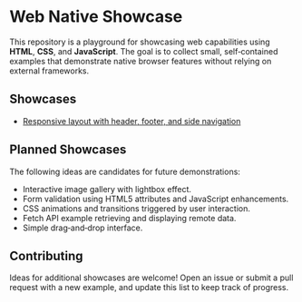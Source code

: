 # Web Native Showcase

This repository is a playground for showcasing web capabilities using **HTML**, **CSS**, and **JavaScript**. The goal is to collect small, self‑contained examples that demonstrate native browser features without relying on external frameworks.

## Showcases

- [Responsive layout with header, footer, and side navigation](responsive-layout/)

## Planned Showcases

The following ideas are candidates for future demonstrations:

- Interactive image gallery with lightbox effect.
- Form validation using HTML5 attributes and JavaScript enhancements.
- CSS animations and transitions triggered by user interaction.
- Fetch API example retrieving and displaying remote data.
- Simple drag‑and‑drop interface.

## Contributing

Ideas for additional showcases are welcome! Open an issue or submit a pull request with a new example, and update this list to keep track of progress.
